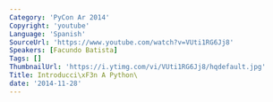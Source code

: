 ```yaml
---
Category: 'PyCon Ar 2014'
Copyright: 'youtube'
Language: 'Spanish'
SourceUrl: 'https://www.youtube.com/watch?v=VUti1RG6Jj8'
Speakers: [Facundo Batista]
Tags: []
ThumbnailUrl: 'https://i.ytimg.com/vi/VUti1RG6Jj8/hqdefault.jpg'
Title: Introducci\xF3n A Python\
date: '2014-11-28'
---
```

